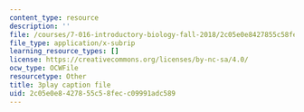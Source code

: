```yaml
---
content_type: resource
description: ''
file: /courses/7-016-introductory-biology-fall-2018/2c05e0e8427855c58fecc09991adc589_qtGHKiAROig.vtt
file_type: application/x-subrip
learning_resource_types: []
license: https://creativecommons.org/licenses/by-nc-sa/4.0/
ocw_type: OCWFile
resourcetype: Other
title: 3play caption file
uid: 2c05e0e8-4278-55c5-8fec-c09991adc589
---
```

